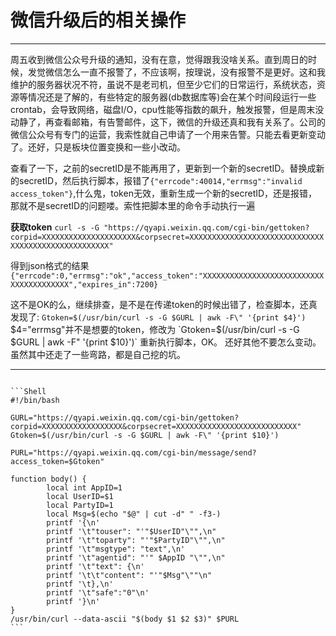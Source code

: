 # 微信升级后的相关操作
------
周五收到微信公众号升级的通知，没有在意，觉得跟我没啥关系。直到周日的时候，发觉微信怎么一直不报警了，不应该啊，按理说，没有报警不是更好。这和我维护的服务器状况不符，虽说不是老司机，但至少它们的日常运行，系统状态，资源等情况还是了解的，有些特定的服务器(db数据库等)会在某个时间段运行一些crontab，会导致网络，磁盘I/O，cpu性能等指数的飙升，触发报警，但是周末没动静了，再查看邮箱，有告警邮件，这下，微信的升级还真和我有关系了。公司的微信公众号有专门的运营，我索性就自己申请了一个用来告警。只能去看更新变动了。还好，只是板块位置变换和一些小改动。

查看了一下，之前的secretID是不能再用了，更新到一个新的secretID。替换成新的secretID，然后执行脚本，报错了`{"errcode":40014,"errmsg":"invalid access_token"}`,什么鬼，token无效，重新生成一个新的secretID，还是报错，那就不是secretID的问题喽。索性把脚本里的命令手动执行一遍

**获取token**
`curl -s -G "https://qyapi.weixin.qq.com/cgi-bin/gettoken?corpid=XXXXXXXXXXXXXXXXXXXXX&corpsecret=XXXXXXXXXXXXXXXXXXXXXXXXXXXXXXXXXXXXXXXXXXXXXXXXXXXX"`

得到json格式的结果
`{"errcode":0,"errmsg":"ok","access_token":"XXXXXXXXXXXXXXXXXXXXXXXXXXXXXXXXXXXXXXXX","expires_in":7200}`

这不是OK的么，继续排查，是不是在传递token的时候出错了，检查脚本，还真发现了:
`Gtoken=$(/usr/bin/curl -s -G $GURL | awk -F\" '{print $4}')`
$4="errmsg"并不是想要的token，修改为
`Gtoken=$(/usr/bin/curl -s -G $GURL | awk -F\" '{print $10}')`
重新执行脚本，OK。
还好其他不要怎么变动。虽然其中还走了一些弯路，都是自己挖的坑。

------
<pre><code>
```Shell
#!/bin/bash

GURL="https://qyapi.weixin.qq.com/cgi-bin/gettoken?corpid=XXXXXXXXXXXXXXXXXX&corpsecret=XXXXXXXXXXXXXXXXXXXXXXXXXXX"
Gtoken=$(/usr/bin/curl -s -G $GURL | awk -F\" '{print $10}')

PURL="https://qyapi.weixin.qq.com/cgi-bin/message/send?access_token=$Gtoken"

function body() {
        local int AppID=1
        local UserID=$1
        local PartyID=1
        local Msg=$(echo "$@" | cut -d" " -f3-)
        printf '{\n'
        printf '\t"touser": "'"$UserID"\"",\n"
        printf '\t"toparty": "'"$PartyID"\"",\n"
        printf '\t"msgtype": "text",\n'
        printf '\t"agentid": "'" $AppID "\"",\n"
        printf '\t"text": {\n'
        printf '\t\t"content": "'"$Msg"\""\n"
        printf '\t},\n'
        printf '\t"safe":"0"\n'
        printf '}\n'
}
/usr/bin/curl --data-ascii "$(body $1 $2 $3)" $PURL
```
</code></pre>